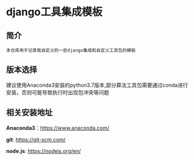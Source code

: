 # django工具集成模板



## 简介

`本仓库用于记录我自定义的一些django集成和自定义工具包的模板`

## 版本选择

建议使用Anaconda3安装的python3.7版本,部分算法工具包需要通过conda进行安装，否则可能导致执行时出现包冲突等问题

## 相关安装地址

**Anaconda3**：https://www.anaconda.com/

**git**: https://git-scm.com/

**node.js**: https://nodejs.org/en/

